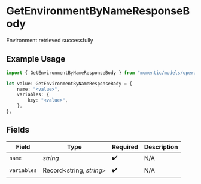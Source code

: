 # GetEnvironmentByNameResponseBody

Environment retrieved successfully

## Example Usage

```typescript
import { GetEnvironmentByNameResponseBody } from "momentic/models/operations";

let value: GetEnvironmentByNameResponseBody = {
    name: "<value>",
    variables: {
        key: "<value>",
    },
};
```

## Fields

| Field                    | Type                     | Required                 | Description              |
| ------------------------ | ------------------------ | ------------------------ | ------------------------ |
| `name`                   | *string*                 | :heavy_check_mark:       | N/A                      |
| `variables`              | Record<string, *string*> | :heavy_check_mark:       | N/A                      |